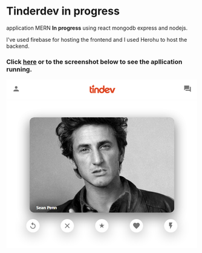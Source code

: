 # Tinderdev in progress

application MERN **In progress** using react mongodb express and nodejs.

I've used firebase for hosting the frontend and I used Herohu to host the backend.

### Click [here](https://tinder-12098.web.app/) or to the screenshot below to see the apllication running.

[![screenshot](screenshot.PNG)](https://tinder-12098.web.app/)
